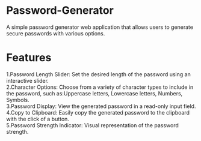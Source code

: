 # Password-Generator
A simple password generator web application that allows users to generate secure passwords with various options.

# Features
1.Password Length Slider: Set the desired length of the password using an interactive slider.
<br/>
2.Character Options: Choose from a variety of character types to include in the password, such as:Uppercase letters, Lowercase letters, Numbers, Symbols.
<br/>
3.Password Display: View the generated password in a read-only input field.
<br/>
4.Copy to Clipboard: Easily copy the generated password to the clipboard with the click of a button.
<br/>
5.Password Strength Indicator: Visual representation of the password strength.
